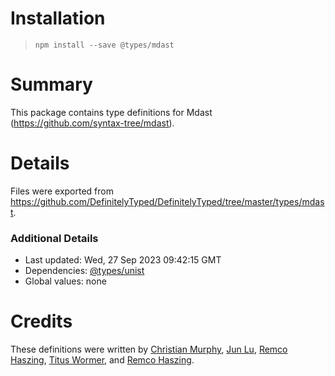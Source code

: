 # Installation
> `npm install --save @types/mdast`

# Summary
This package contains type definitions for Mdast (https://github.com/syntax-tree/mdast).

# Details
Files were exported from https://github.com/DefinitelyTyped/DefinitelyTyped/tree/master/types/mdast.

### Additional Details
 * Last updated: Wed, 27 Sep 2023 09:42:15 GMT
 * Dependencies: [@types/unist](https://npmjs.com/package/@types/unist)
 * Global values: none

# Credits
These definitions were written by [Christian Murphy](https://github.com/ChristianMurphy), [Jun Lu](https://github.com/lujun2), [Remco Haszing](https://github.com/remcohaszing), [Titus Wormer](https://github.com/wooorm), and [Remco Haszing](https://github.com/remcohaszing).
